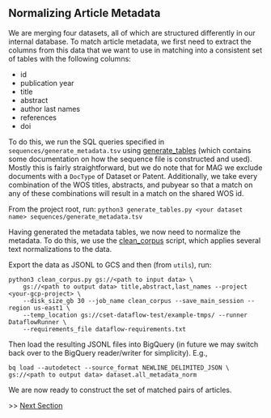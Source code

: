 ## Normalizing Article Metadata 

We are merging four datasets, all of which are structured differently in our internal database. To
match article metadata, we first need to extract the columns from this data that we want to use
in matching into a consistent set of tables with the following columns:

- id
- publication year
- title
- abstract
- author last names
- references
- doi

To do this, we run the SQL queries specified in `sequences/generate_metadata.tsv` using
[generate_tables](../generate_tables.py) (which contains some documentation on how the sequence file is
constructed and used). Mostly this is fairly straightforward, but we do note that for MAG we exclude
documents with a `DocType` of Dataset or Patent. Additionally, we take every combination of the WOS
titles, abstracts, and pubyear so that a match on any of these combinations will result in a match on
the shared WOS id.

From the project root, run: `python3 generate_tables.py <your dataset name> sequences/generate_metadata.tsv`

Having generated the metadata tables, we now need to normalize the metadata. To do this, we use 
the [clean_corpus](../utils/clean_corpus.py) script, which applies several text normalizations to the
data. 

Export the data as JSONL to GCS and then (from `utils`), run:

```
python3 clean_corpus.py gs://<path to input data> \
    gs://<path to output data> title,abstract,last_names --project <your-gcp-project> \
    --disk_size_gb 30 --job_name clean_corpus --save_main_session --region us-east1 \
    --temp_location gs://cset-dataflow-test/example-tmps/ --runner DataflowRunner \
    --requirements_file dataflow-requirements.txt 
```

Then load the resulting JSONL files into BigQuery (in future we may switch back over to the BigQuery
reader/writer for simplicity). E.g.,
 
```
bq load --autodetect --source_format NEWLINE_DELIMITED_JSON \
gs://<path to output data> dataset.all_metadata_norm
```
 
We are now ready to construct the set of matched pairs of articles.

\>> [Next Section](1_matching_table_generation.md)